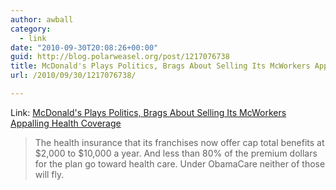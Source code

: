 ```yaml
---
author: awball
category:
  - link
date: "2010-09-30T20:08:26+00:00"
guid: http://blog.polarweasel.org/post/1217076738
title: McDonald's Plays Politics, Brags About Selling Its McWorkers Appalling Health Coverage
url: /2010/09/30/1217076738/

---
```

Link: [McDonald's Plays Politics, Brags About Selling Its McWorkers Appalling Health Coverage](http://blogs.forbes.com/davidwhelan/2010/09/29/mcdonalds-plays-politics-brags-about-selling-its-mcworkers-appalling-health-coverage/)

> The health insurance that its franchises now offer cap total benefits at $2,000 to $10,000 a year. And less than 80% of the premium dollars for the plan go toward health care. Under ObamaCare neither of those will fly.
